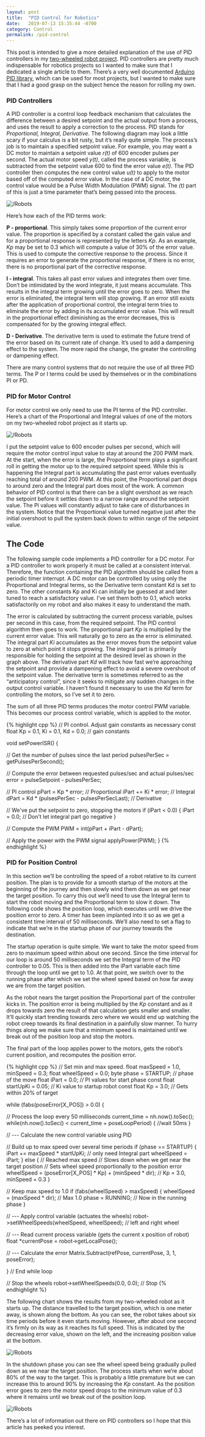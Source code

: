 ```yaml
---
layout: post
title:  "PID Control for Robotics"
date:   2019-07-13 15:35:44 -0700
category: Control
permalink: /pid-control
---
```

This post is intended to give a more detailed explanation of the use of PID controllers in my [two-wheeled robot project](twr-model-part1). PID controllers are pretty much indispensable for robotics projects so I wanted to make sure that I dedicated a single article to them.  There’s a very well documented [Arduino PID library](https://playground.arduino.cc/Code/PIDLibrary/), which can be used for most projects, but I wanted to make sure that I had a good grasp on the subject hence the reason for rolling my own.

### PID Controllers

A PID controller is a control loop feedback mechanism that calculates the difference between a desired setpoint and the actual output from a process, and uses the result to apply a correction to the process.  PID stands for *Proportional, Integral, Derivative*.  The following diagram may look a little scary if your calculus is a bit rusty, but it’s really quite simple. The process’s job is to maintain a specified setpoint value.  For example, you may want a DC motor to maintain a setpoint value *r(t)* of 600 encoder pulses per second.  The actual motor speed *y(t)*, called the process variable, is subtracted from the setpoint value 600 to find the error value *e(t)*.  The PID controller then computes the new control value *u(t)* to apply to the motor based off of the computed error value.  In the case of a DC motor, the control value would be a Pulse Width Modulation (PWM) signal.  The *(t)* part of this is just a time parameter that’s being passed into the process.

![/Robots]({{site.url}}{{site.baseurl}}/assets/images/Control-Theory-Slides.006.jpeg)

Here’s how each of the PID terms work:

**P - proportional**.  This simply takes some proportion of the current error value.  The proportion is specified by a constant called the gain value and for a proportional response is represented by the letters *Kp*.  As an example, *Kp* may be set to 0.3 which will compute a value of 30% of the error value.  This is used to compute the corrective response to the process.  Since it requires an error to generate the proportional response, if there is no error, there is no proportional part of the corrective response.

**I - integral**.  This takes all past error values and integrates them over time.  Don’t be intimidated by the word integrate, it just means accumulate.  This results in the integral term growing until the error goes to zero.  When the error is eliminated, the integral term will stop growing.  If an error still exists after the application of proportional control, the integral term tries to eliminate the error by adding in its accumulated error value. This will result in the proportional effect diminishing as the error decreases, this is compensated for by the growing integral effect. 

**D - Derivative**.  The derivative term is used to estimate the future trend of the error based on its current rate of change.  It’s used to add a dampening effect to the system. The more rapid the change, the greater the controlling or dampening effect.

There are many control systems that do not require the use of all three PID terms.  The P or I terms could be used by themselves or in the combinations PI or PD.

### PID for Motor Control

For motor control we only need to use the PI terms of the PID controller.  Here’s a chart of the Proportional and Integral values of one of the motors on my two-wheeled robot project as it starts up. 

![/Robots]({{site.url}}{{site.baseurl}}/assets/images/Control-Theory-Slides.017.jpeg)

I put the setpoint value to 600 encoder pulses per second, which will require the motor control input value to stay at around the 200 PWM mark.  At the start, when the error is large, the Proportional term plays a significant roll in getting the motor up to the required setpoint speed.  While this is happening the Integral part is accumulating the past error values eventually reaching total of around 200 PWM.  At this point, the Proportional part drops to around zero and the Integral part does most of the work.  A common behavior of PID control is that there can be a slight overshoot as we reach the setpoint before it settles down to a narrow range around the setpoint value.  The Pl values will constantly adjust to take care of disturbances in the system.  Notice that the Proportional value turned negative just after the initial overshoot to pull the system back down to within range of the setpoint value.

## The Code

The following sample code implements a PID controller for a DC motor.  For a PID controller to work properly it must be called at a consistent interval.  Therefore, the function containing the PID algorithm should be called from a periodic timer interrupt.  A DC motor can be controlled by using only the Proportional and Integral terms, so the Derivative term constant Kd is set to zero.  The other constants Kp and Ki can initially be guessed at and later tuned to reach a satisfactory value.  I’ve set them both to 0.1, which works satisfactorily on my robot and also makes it easy to understand the math. 

The error is calculated by subtracting the current process variable, pulses per second in this case, from the required setpoint.  The PID control algorithm then goes to work.  The proportional part *Kp* is multiplied by the current error value.  This will naturally go to zero as the error is eliminated.  The integral part *Ki* accumulates as the error moves from the setpoint value to zero at which point it stops growing.  The integral part is primarily responsible for holding the setpoint at the desired level as shown in the graph above.  The derivative part *Kd* will track how fast we’re approaching the setpoint and provide a dampening effect to avoid a severe overshoot of the setpoint value.  The derivative term is sometimes referred to as the “anticipatory control”, since it seeks to mitigate any sudden changes in the output control variable.  I haven’t found it necessary to use the *Kd* term for controlling the motors, so I’ve set it to zero.

The sum of all three PID terms produces the motor control PWM variable.  This becomes our process control variable, which is applied to the motor.

{% highlight cpp %}
 // PI control. Adjust gain constants as necessary
const float Kp = 0.1, Ki = 0.1, Kd = 0.0; // gain constants

void setPowerISR() {
  
  // Get the number of pulses since the last period 
  pulsesPerSec = getPulsesPerSecond();

  // Compute the error between requested pulses/sec and actual pulses/sec
  error = pulseSetpoint - pulsesPerSec; 
  
  // PI control
  pPart = Kp * error; // Proportional
  iPart += Ki * error; // Integral
  dPart = Kd * (pulsesPerSec - pulsesPerSecLast); // Derivative

  // We've put the setpoint to zero, stopping the motors
  if (iPart < 0.0) { 
    iPart = 0.0; // Don't let integral part go negative
  }

  // Compute the PWM
  PWM = int(pPart + iPart - dPart);
 
  // Apply the power with the PWM signal
  applyPower(PWM);
}
{% endhighlight %}

### PID for Position Control

In this section we’ll be controlling the speed of a robot relative to its current position.  The plan is to provide for a smooth startup of the motors at the beginning of the journey and then slowly wind them down as we get near the target position.  To carry this out we’ll need to use the Integral term to start the robot moving and the Proportional term to slow it down.  The following code shows the position loop, which executes until we drive the position error to zero.  A timer has been implanted into it so as we get a consistent time interval of 50 milliseconds.  We’ll also need to set a flag to indicate that we’re in the startup phase of our journey towards the destination.

The startup operation is quite simple.  We want to take the motor speed from zero to maximum speed within about one second.  Since the time interval for our loop is around 50 milliseconds we set the Integral term of the PID controller to 0.05.  This is then added into the iPart variable each time through the loop until we get to 1.0.  At that point, we switch over to the running phase after which we set the wheel speed based on how far away we are from the target position.

As the robot nears the target position the Proportional part of the controller kicks in.  The position error is being multiplied by the *Kp* constant and as it drops towards zero the result of that calculation gets smaller and smaller.  It’ll quickly start trending towards zero where we would end up watching the robot creep towards its final destination in a painfully slow manner.  To hurry things along we make sure that a minimum speed is maintained until we break out of the position loop and stop the motors.

The final part of the loop applies power to the motors, gets the robot’s current position, and recomputes the position error.

{% highlight cpp %}
// Set min and max speed.
float maxSpeed = 1.0, minSpeed = 0.3;
float wheelSpeed = 0.0;
byte phase = STARTUP; // phase of the move
float iPart = 0.0; // PI values for start phase
const float startUpKi = 0.05;  // Ki value to startup robot
const float Kp = 3.0; // Gets within 20% of target

while (fabs(poseError[X_POS]) > 0.0) {

  // Process the loop every 50 milliseconds
  current_time = nh.now().toSec();
  while(nh.now().toSec() < current_time + poseLoopPeriod) {
      //wait 50ms
  }
  
  // --- Calculate the new control variable using PID
  
  // Build up to max speed over several time periods
  if (phase == STARTUP) {
    iPart += maxSpeed * startUpKi; // only need Integral part
    wheelSpeed = iPart;
  } 
  else { // Reached max speed
    // Slows down when we get near the target position
    // Sets wheel speed proportionally to the position error
    wheelSpeed = (poseError[X_POS] * Kp) + (minSpeed * dir); // Kp = 3.0, minSpeed = 0.3
  }    

  // Keep max speed to 1.0
  if (fabs(wheelSpeed) > maxSpeed) { 
    wheelSpeed = (maxSpeed * dir); // Max 1.0
    phase = RUNNING; // Now in the running phase
  } 

  // --- Apply control variable (actuates the wheels) 
  robot->setWheelSpeeds(wheelSpeed, wheelSpeed); // left and right wheel

  // --- Read current process variable (gets the current x position of robot)
  float *currentPose = robot->getLocalPose();

  // --- Calculate the error
  Matrix.Subtract(refPose, currentPose, 3, 1, poseError);
  
} // End while loop

// Stop the wheels
robot->setWheelSpeeds(0.0, 0.0);  // Stop 
{% endhighlight %}

The following chart shows the results from my two-wheeled robot as it starts up.  The distance travelled to the target position, which is one meter away, is shown along the bottom.  As you can see, the robot takes about six time periods before it even starts moving.  However, after about one second it’s firmly on its way as it reaches its full speed.  This is indicated by the decreasing error value, shown on the left, and the increasing position value at the bottom.

![/Robots]({{site.url}}{{site.baseurl}}/assets/images/Control-Theory-Slides.018.jpeg)

In the shutdown phase you can see the wheel speed being gradually pulled down as we near the target position.  The process starts when we’re about 80% of the way to the target.  This is probably a little premature but we can increase this to around 90% by increasing the *Kp* constant.  As the position error goes to zero the motor speed drops to the minimum value of 0.3 where it remains until we break out of the position loop.

![/Robots]({{site.url}}{{site.baseurl}}/assets/images/Control-Theory-Slides.019.jpeg)

There’s a lot of information out there on PID controllers so I hope that this article has peeked you interest. 
